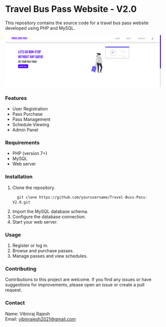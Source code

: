 # **Travel Bus Pass Website - V2.0**<BR>
This repository contains the source code for a travel bus pass website developed using PHP and MySQL.<BR>

![Banner](https://github.com/VibinrajRajesh/Travel-Buss-Pass/blob/main/Travel%20Buss%20Pass.png)

### Features<br>
<ul>
  <li>User Registration</li>
  <li>Pass Purchase</li>
  <li>Pass Management</li>
  <li>Schedule Viewing</li>
  <li>Admin Panel</li>
</ul>

### Requirements<br>
<ul>
  <li>PHP (version 7+)</li>
  <li>MySQL</li>
  <li>Web server</li>
</ul>

### Installation<br>
<ol>
  <li>Clone the repository.</li>

  ```
    git clone https://github.com/yourusername/Travel-Buss-Pass-V2.0.git
  ```
  <li>Import the MySQL database schema.</li>
  <li>Configure the database connection.</li>
  <li>Start your web server.</li>
</ol>

### Usage<br>
<ol>
  <li>Register or log in.</li>
  <li>Browse and purchase passes.</li>
  <li>Manage passes and view schedules.</li>
</ol>

### Contributing
Contributions to this project are welcome. If you find any issues or have suggestions for improvements, please open an issue or create a pull request.

### Contact

Name: Vibinraj Rajesh <br>
Email: vibinrajesh2021@gmail.com
